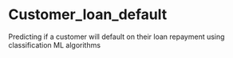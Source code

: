 # Customer_loan_default
Predicting if a customer will default on their loan repayment using classification ML algorithms
